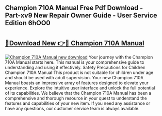 ## Champion 710A Manual Free Pdf Download - Part-xv9 New Repair Owner Guide - User Service Edition 6hOO0

# <h2><a href="http://bc71378.oget.top/?id=Champion+710A+Manual">🔗Download New 👉🔴 Champion 710A Manual</a></h2>

[![Champion 710A Manual new download](https://i.imgur.com/5g1atiW.png)](http://bc71378.oget.top/?id=Champion+710A+Manual)
Your journey with the Champion 710A Manual starts here. This manual is your comprehensive guide to understanding and using it effectively. Safety Precautions for Children Champion 710A Manual This product is not suitable for children under age and should be used with adult supervision. Your new Champion 710A Manual boasts an impressive array of features designed to elevate your experience. Explore the intuitive user interface and unlock the full potential of its capabilities. We believe that the Champion 710A Manual has been a comprehensive and thorough resource in your quest to understand the features and capabilities of your new item. If you need any assistance or have any questions, our customer service team is always available.
